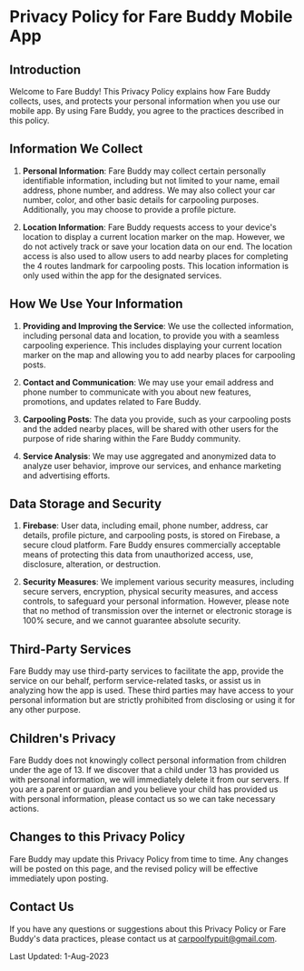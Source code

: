 # Privacy Policy for Fare Buddy Mobile App

## Introduction

Welcome to Fare Buddy! This Privacy Policy explains how Fare Buddy collects, uses, and protects your personal information when you use our mobile app. By using Fare Buddy, you agree to the practices described in this policy.

## Information We Collect

1. **Personal Information**: Fare Buddy may collect certain personally identifiable information, including but not limited to your name, email address, phone number, and address. We may also collect your car number, color, and other basic details for carpooling purposes. Additionally, you may choose to provide a profile picture.

2. **Location Information**: Fare Buddy requests access to your device's location to display a current location marker on the map. However, we do not actively track or save your location data on our end. The location access is also used to allow users to add nearby places for completing the 4 routes landmark for carpooling posts. This location information is only used within the app for the designated services.

## How We Use Your Information

1. **Providing and Improving the Service**: We use the collected information, including personal data and location, to provide you with a seamless carpooling experience. This includes displaying your current location marker on the map and allowing you to add nearby places for carpooling posts.

2. **Contact and Communication**: We may use your email address and phone number to communicate with you about new features, promotions, and updates related to Fare Buddy.

3. **Carpooling Posts**: The data you provide, such as your carpooling posts and the added nearby places, will be shared with other users for the purpose of ride sharing within the Fare Buddy community.

4. **Service Analysis**: We may use aggregated and anonymized data to analyze user behavior, improve our services, and enhance marketing and advertising efforts.

## Data Storage and Security

1. **Firebase**: User data, including email, phone number, address, car details, profile picture, and carpooling posts, is stored on Firebase, a secure cloud platform. Fare Buddy ensures commercially acceptable means of protecting this data from unauthorized access, use, disclosure, alteration, or destruction.

2. **Security Measures**: We implement various security measures, including secure servers, encryption, physical security measures, and access controls, to safeguard your personal information. However, please note that no method of transmission over the internet or electronic storage is 100% secure, and we cannot guarantee absolute security.

## Third-Party Services

Fare Buddy may use third-party services to facilitate the app, provide the service on our behalf, perform service-related tasks, or assist us in analyzing how the app is used. These third parties may have access to your personal information but are strictly prohibited from disclosing or using it for any other purpose.

## Children's Privacy

Fare Buddy does not knowingly collect personal information from children under the age of 13. If we discover that a child under 13 has provided us with personal information, we will immediately delete it from our servers. If you are a parent or guardian and you believe your child has provided us with personal information, please contact us so we can take necessary actions.

## Changes to this Privacy Policy

Fare Buddy may update this Privacy Policy from time to time. Any changes will be posted on this page, and the revised policy will be effective immediately upon posting.

## Contact Us

If you have any questions or suggestions about this Privacy Policy or Fare Buddy's data practices, please contact us at carpoolfypuit@gmail.com.

Last Updated: 1-Aug-2023
